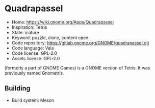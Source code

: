 # Quadrapassel

- Home: https://wiki.gnome.org/Apps/Quadrapassel
- Inspiration: Tetris
- State: mature
- Keyword: puzzle, clone, content open
- Code repository: https://gitlab.gnome.org/GNOME/quadrapassel.git
- Code language: Vala
- Code license: GPL-2.0
- Assets license: GPL-2.0

(formerly a part of GNOME Games) is a GNOME version of Tetris. It was previously named Gnometris.

## Building

- Build system: Meson
